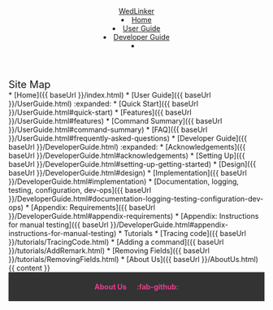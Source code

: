 <head>
<link rel="preconnect" href="https://fonts.googleapis.com">
<link rel="preconnect" href="https://fonts.gstatic.com" crossorigin>
<link href="https://fonts.googleapis.com/css2?family=Cedarville+Cursive&family=Parisienne&display=swap" rel="stylesheet">
</head>

<head-bottom>
  <link rel="stylesheet" href="{{baseUrl}}/stylesheets/main.css">
  <script src="{{baseUrl}}/scripts/script.js"></script>
</head-bottom>

<header sticky>
  <navbar type="dark">
    <a slot="brand" href="{{baseUrl}}/index.html" title="Home" class="navbar-brand">WedLinker</a>
    <li><a href="{{baseUrl}}/index.html" class="nav-link">Home</a></li>
    <li><a href="{{baseUrl}}/UserGuide.html" class="nav-link">User Guide</a></li>
    <li><a href="{{baseUrl}}/DeveloperGuide.html" class="nav-link">Developer Guide</a></li>
    <li slot="right">
      <form class="navbar-form">
        <searchbar :data="searchData" placeholder="Search" :on-hit="searchCallback" menu-align-right></searchbar>
      </form>
    </li>
  </navbar>
</header>

<div id="flex-body">
  <nav id="site-nav">
    <div class="site-nav-top">
      <div class="fw-bold mb-2" style="font-size: 1.25rem;">Site Map</div>
    </div>
    <div class="nav-component slim-scroll">
      <site-nav>
* [Home]({{ baseUrl }}/index.html)
* [User Guide]({{ baseUrl }}/UserGuide.html) :expanded:
  * [Quick Start]({{ baseUrl }}/UserGuide.html#quick-start)
  * [Features]({{ baseUrl }}/UserGuide.html#features)
  * [Command Summary]({{ baseUrl }}/UserGuide.html#command-summary)
  * [FAQ]({{ baseUrl }}/UserGuide.html#frequently-asked-questions)
* [Developer Guide]({{ baseUrl }}/DeveloperGuide.html) :expanded:
  * [Acknowledgements]({{ baseUrl }}/DeveloperGuide.html#acknowledgements)
  * [Setting Up]({{ baseUrl }}/DeveloperGuide.html#setting-up-getting-started)
  * [Design]({{ baseUrl }}/DeveloperGuide.html#design)
  * [Implementation]({{ baseUrl }}/DeveloperGuide.html#implementation)
  * [Documentation, logging, testing, configuration, dev-ops]({{ baseUrl }}/DeveloperGuide.html#documentation-logging-testing-configuration-dev-ops)
  * [Appendix: Requirements]({{ baseUrl }}/DeveloperGuide.html#appendix-requirements)
  * [Appendix: Instructions for manual testing]({{ baseUrl }}/DeveloperGuide.html#appendix-instructions-for-manual-testing)
* Tutorials
  * [Tracing code]({{ baseUrl }}/tutorials/TracingCode.html)
  * [Adding a command]({{ baseUrl }}/tutorials/AddRemark.html)
  * [Removing Fields]({{ baseUrl }}/tutorials/RemovingFields.html)
* [About Us]({{ baseUrl }}/AboutUs.html)
      </site-nav>
    </div>
  </nav>
  <div id="content-wrapper">
    {{ content }}
  </div>
  <nav id="page-nav">
    <div class="nav-component slim-scroll">
      <page-nav />
    </div>
  </nav>
  <scroll-top-button></scroll-top-button>
</div>

<footer style="background-color: #333; color: white; padding: 20px; text-align: center;">
  <div style="display: flex; justify-content: center; align-items: center; gap: 20px;">
    <a href="{{baseUrl}}/AboutUs.html" class="nav-link" style="color: #E83E8C; font-weight: bold; text-decoration: none;">About Us</a>
    <a href="https://github.com/AY2425S1-CS2103T-F15-4/tp" target="_blank" class="nav-link" style="color: #E83E8C; font-weight: bold; text-decoration: none;">
      <md>:fab-github:</md>
    </a>
  </div>
</footer>


<div id="imageModal" class="modal">
  <img class="modal-content" id="modalImage">
</div>
